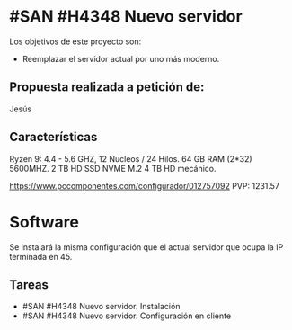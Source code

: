 # #SAN #H4348 Nuevo servidor

Los objetivos de este proyecto son:
+ Reemplazar el servidor actual por uno más moderno.

## Propuesta realizada a petición de:
Jesús

## Características

Ryzen 9: 4.4 - 5.6 GHZ, 12 Nucleos / 24 Hilos.
64 GB RAM (2*32) 5600MHZ.
2 TB HD SSD NVME M.2
4 TB HD mecánico.

https://www.pccomponentes.com/configurador/012757092 PVP: 1231.57

# Software
Se instalará la misma configuración que el actual servidor que ocupa la IP terminada en 45.


## Tareas

* #SAN #H4348 Nuevo servidor. Instalación
* #SAN #H4348 Nuevo servidor. Configuración en cliente
